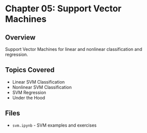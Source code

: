 # Chapter 05: Support Vector Machines

## Overview
Support Vector Machines for linear and nonlinear classification and regression.

## Topics Covered
- Linear SVM Classification
- Nonlinear SVM Classification
- SVM Regression
- Under the Hood

## Files
- `svm.ipynb` - SVM examples and exercises

